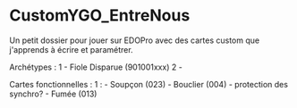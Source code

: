# CustomYGO_EntreNous
 
Un petit dossier pour jouer sur EDOPro avec des cartes custom que j'apprends à écrire et paramétrer.

Archétypes :
1 - Fiole Disparue (901001xxx)
2 - 

Cartes fonctionnelles :
1 :
	- Soupçon (023)
	- Bouclier (004) - protection des synchro?
	- Fumée (013)
